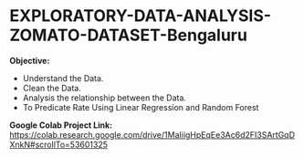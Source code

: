 # EXPLORATORY-DATA-ANALYSIS-ZOMATO-DATASET-Bengaluru

**Objective:**

- Understand the Data.
- Clean the Data.
- Analysis the relationship between the Data.
- To Predicate Rate Using Linear Regression and Random Forest

**Google Colab Project Link:** https://colab.research.google.com/drive/1MaIiigHpEqEe3Ac6d2FI3SArtGqDXnkN#scrollTo=53601325
